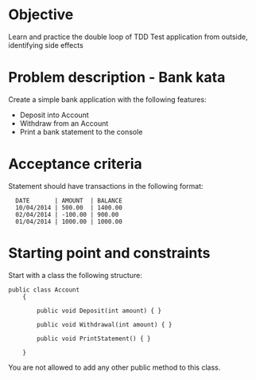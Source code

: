
# Objective
Learn and practice the double loop of TDD Test application from outside, identifying side effects  


# Problem description - Bank kata
  Create a simple bank application with the following features:

 - Deposit into Account
 - Withdraw from an Account
 - Print a bank statement to the console
 


# Acceptance criteria
Statement should have transactions in the following format:

 
```
  DATE       | AMOUNT  | BALANCE
  10/04/2014 | 500.00  | 1400.00
  02/04/2014 | -100.00 | 900.00
  01/04/2014 | 1000.00 | 1000.00
```

# Starting point and constraints
Start with a class the following structure:
```
public class Account
    {

        public void Deposit(int amount) { }

        public void Withdrawal(int amount) { }

        public void PrintStatement() { }

    }
```
You are not allowed to add any other public method to this class.
